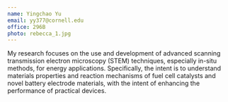 ```yaml
---
name: Yingchao Yu
email: yy377@cornell.edu
office: 296B
photo: rebecca_1.jpg
---
```

My research focuses on the use and development of advanced scanning transmission electron microscopy (STEM) techniques, especially in-situ methods, for energy applications. Specifically, the intent is to understand materials properties and reaction mechanisms of fuel cell catalysts and novel battery electrode materials, with the intent of enhancing the performance of practical devices.